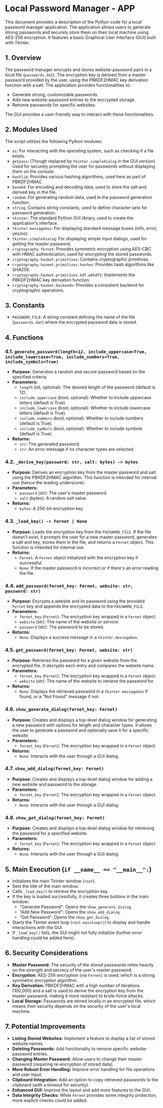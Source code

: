 # Local Password Manager - APP

This document provides a description of the Python code for a local password manager application. The application allows users to generate strong passwords and securely store them on their local machine using AES-256 encryption. It features a basic Graphical User Interface (GUI) built with Tkinter.

## 1. Overview

The password manager encrypts and stores website-password pairs in a local file (`passwords.dat`). The encryption key is derived from a master password provided by the user, using the PBKDF2HMAC key derivation function with a salt. The application provides functionalities to:

- Generate strong, customizable passwords.
- Add new website-password entries to the encrypted storage.
- Retrieve passwords for specific websites.

The GUI provides a user-friendly way to interact with these functionalities.

## 2. Modules Used

The script utilizes the following Python modules:

- `os`: For interacting with the operating system, such as checking if a file exists.
- `getpass`: (Though replaced by `tkinter.simpledialog` in the GUI version) Used for securely prompting the user for passwords without displaying them on the console.
- `hashlib`: Provides various hashing algorithms, used here as part of PBKDF2HMAC.
- `base64`: For encoding and decoding data, used to store the salt and derived key in the file.
- `random`: For generating random data, used in the password generation function.
- `string`: Contains string constants, used to define character sets for password generation.
- `tkinter`: The standard Python GUI library, used to create the application's interface.
- `tkinter.messagebox`: For displaying standard message boxes (info, error, yes/no).
- `tkinter.simpledialog`: For displaying simple input dialogs, used for getting the master password.
- `cryptography.fernet`: Provides symmetric encryption using AES-CBC with HMAC authentication, used for encrypting the stored passwords.
- `cryptography.hazmat.primitives`: Contains cryptographic primitives.
- `cryptography.hazmat.primitives.hashes`: Provides hash algorithms like SHA256.
- `cryptography.hazmat.primitives.kdf.pbkdf2`: Implements the PBKDF2HMAC key derivation function.
- `cryptography.hazmat.backends`: Provides a consistent backend for cryptographic operations.

## 3. Constants

- `PASSWORD_FILE`: A string constant defining the name of the file (`passwords.dat`) where the encrypted password data is stored.

## 4. Functions

### 4.1. `generate_password(length=12, include_uppercase=True, include_lowercase=True, include_numbers=True, include_symbols=True)`

- **Purpose:** Generates a random and secure password based on the specified criteria.
- **Parameters:**
    - `length` (int, optional): The desired length of the password (default is 12).
    - `include_uppercase` (bool, optional): Whether to include uppercase letters (default is True).
    - `include_lowercase` (bool, optional): Whether to include lowercase letters (default is True).
    - `include_numbers` (bool, optional): Whether to include numbers (default is True).
    - `include_symbols` (bool, optional): Whether to include symbols (default is True).
- **Returns:**
    - `str`: The generated password.
    - `str`: An error message if no character types are selected.

### 4.2. `_derive_key(password: str, salt: bytes) -> bytes`

- **Purpose:** Derives an encryption key from the master password and salt using the PBKDF2HMAC algorithm. This function is intended for internal use (hence the leading underscore).
- **Parameters:**
    - `password` (str): The user's master password.
    - `salt` (bytes): A random salt value.
- **Returns:**
    - `bytes`: A 256-bit encryption key.

### 4.3. `_load_key() -> Fernet | None`

- **Purpose:** Loads the encryption key from the `PASSWORD_FILE`. If the file doesn't exist, it prompts the user for a new master password, generates a salt and key, stores them in the file, and returns a `Fernet` object. This function is intended for internal use.
- **Returns:**
    - `Fernet`: A `Fernet` object initialized with the encryption key if successful.
    - `None`: If the master password is incorrect or if there's an error reading the file.

### 4.4. `add_password(fernet_key: Fernet, website: str, password: str)`

- **Purpose:** Encrypts a website and its password using the provided `Fernet` key and appends the encrypted data to the `PASSWORD_FILE`.
- **Parameters:**
    - `fernet_key` (`Fernet`): The encryption key wrapped in a `Fernet` object.
    - `website` (str): The name of the website or service.
    - `password` (str): The password to be stored.
- **Returns:**
    - `None`: Displays a success message in a `tkinter.messagebox`.

### 4.5. `get_password(fernet_key: Fernet, website: str)`

- **Purpose:** Retrieves the password for a given website from the encrypted file. It decrypts each entry and compares the website name.
- **Parameters:**
    - `fernet_key` (`Fernet`): The encryption key wrapped in a `Fernet` object.
    - `website` (str): The name of the website to retrieve the password for.
- **Returns:**
    - `None`: Displays the retrieved password in a `tkinter.messagebox` if found, or a "Not Found" message if not.

### 4.6. `show_generate_dialog(fernet_key: Fernet)`

- **Purpose:** Creates and displays a top-level dialog window for generating a new password with options for length and character types. It allows the user to generate a password and optionally save it for a specific website.
- **Parameters:**
    - `fernet_key` (`Fernet`): The encryption key wrapped in a `Fernet` object.
- **Returns:**
    - `None`: Interacts with the user through a GUI dialog.

### 4.7. `show_add_dialog(fernet_key: Fernet)`

- **Purpose:** Creates and displays a top-level dialog window for adding a new website and password to the storage.
- **Parameters:**
    - `fernet_key` (`Fernet`): The encryption key wrapped in a `Fernet` object.
- **Returns:**
    - `None`: Interacts with the user through a GUI dialog.

### 4.8. `show_get_dialog(fernet_key: Fernet)`

- **Purpose:** Creates and displays a top-level dialog window for retrieving the password for a specified website.
- **Parameters:**
    - `fernet_key` (`Fernet`): The encryption key wrapped in a `Fernet` object.
- **Returns:**
    - `None`: Interacts with the user through a GUI dialog.

## 5. Main Execution (`if __name__ == "__main__":`)

- Initializes the main Tkinter window (`root`).
- Sets the title of the main window.
- Calls `_load_key()` to retrieve the encryption key.
- If the key is loaded successfully, it creates three buttons in the main window:
    - "Generate Password": Opens the `show_generate_dialog`.
    - "Add New Password": Opens the `show_add_dialog`.
    - "Get Password": Opens the `show_get_dialog`.
- Starts the Tkinter event loop (`root.mainloop()`) to display and handle interactions with the GUI.
- If `_load_key()` fails, the GUI might not fully initialize (further error handling could be added here).

## 6. Security Considerations

- **Master Password:** The security of the stored passwords relies heavily on the strength and secrecy of the user's master password.
- **Encryption:** AES-256 encryption (via `Fernet`) is used, which is a strong symmetric encryption algorithm.
- **Key Derivation:** PBKDF2HMAC with a high number of iterations (100,000) and a salt is used to derive the encryption key from the master password, making it more resistant to brute-force attacks.
- **Local Storage:** Passwords are stored locally in an encrypted file, which means their security depends on the security of the user's local machine.

## 7. Potential Improvements

- **Listing Stored Websites:** Implement a feature to display a list of stored website names.
- **Deleting Passwords:** Add functionality to remove specific website-password entries.
- **Changing Master Password:** Allow users to change their master password (requiring re-encryption of stored data).
- **More Robust Error Handling:** Improve error handling for file operations and user input.
- **Clipboard Integration:** Add an option to copy retrieved passwords to the clipboard (with a timeout for security).
- **Enhanced GUI:** Improve the layout and add more features to the GUI.
- **Data Integrity Checks:** While `Fernet` provides some integrity protection, more explicit checks could be added.

